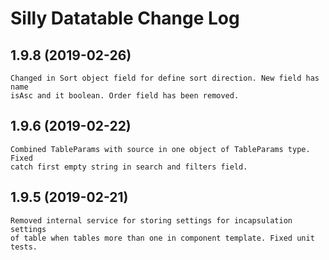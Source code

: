 # Silly Datatable Change Log

## 1.9.8 (2019-02-26)

    Changed in Sort object field for define sort direction. New field has name
    isAsc and it boolean. Order field has been removed.

## 1.9.6 (2019-02-22)

    Combined TableParams with source in one object of TableParams type. Fixed
    catch first empty string in search and filters field.

## 1.9.5 (2019-02-21)

    Removed internal service for storing settings for incapsulation settings 
    of table when tables more than one in component template. Fixed unit tests.